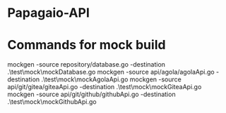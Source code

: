 # Papagaio-API

# Commands for mock build
mockgen -source repository/database.go -destination .\test\mock\mockDatabase.go
mockgen -source api/agola/agolaApi.go -destination .\test\mock\mockAgolaApi.go
mockgen -source api/git/gitea/giteaApi.go -destination .\test\mock\mockGiteaApi.go
mockgen -source api/git/github/githubApi.go -destination .\test\mock\mockGithubApi.go